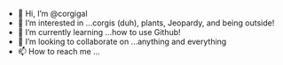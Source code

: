 - 👋 Hi, I’m @corgigal
- 👀 I’m interested in ...corgis (duh), plants, Jeopardy, and being outside! 
- 🌱 I’m currently learning ...how to use Github!
- 💞️ I’m looking to collaborate on ...anything and everything
- 📫 How to reach me ...

<!---
corgigal/corgigal is a ✨ special ✨ repository because its `README.md` (this file) appears on your GitHub profile.
You can click the Preview link to take a look at your changes.
--->
